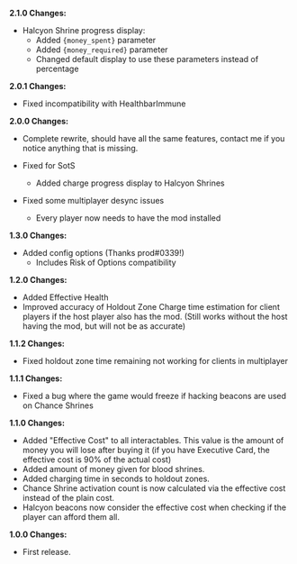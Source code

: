 **2.1.0 Changes:**

* Halcyon Shrine progress display:
  * Added `{money_spent}` parameter
  * Added `{money_required}` parameter
  * Changed default display to use these parameters instead of percentage

**2.0.1 Changes:**

* Fixed incompatibility with HealthbarImmune

**2.0.0 Changes:**

* Complete rewrite, should have all the same features, contact me if you notice anything that is missing.

* Fixed for SotS
  * Added charge progress display to Halcyon Shrines

* Fixed some multiplayer desync issues
  * Every player now needs to have the mod installed

**1.3.0 Changes:**

* Added config options (Thanks prod#0339!)
  * Includes Risk of Options compatibility

**1.2.0 Changes:**

* Added Effective Health
* Improved accuracy of Holdout Zone Charge time estimation for client players if the host player also has the mod. (Still works without the host having the mod, but will not be as accurate)

**1.1.2 Changes:**

* Fixed holdout zone time remaining not working for clients in multiplayer

**1.1.1 Changes:**

* Fixed a bug where the game would freeze if hacking beacons are used on Chance Shrines

**1.1.0 Changes:**

* Added "Effective Cost" to all interactables. This value is the amount of money you will lose after buying it (if you have Executive Card, the effective cost is 90% of the actual cost)
* Added amount of money given for blood shrines.
* Added charging time in seconds to holdout zones.
* Chance Shrine activation count is now calculated via the effective cost instead of the plain cost.
* Halcyon beacons now consider the effective cost when checking if the player can afford them all.

**1.0.0 Changes:**

* First release.